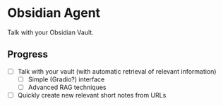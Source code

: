 # Obsidian Agent

Talk with your Obsidian Vault.

## Progress


- [ ] Talk with your vault (with automatic retrieval of relevant information)
    - [ ] Simple (Gradio?) interface
    - [ ] Advanced RAG techniques
- [ ] Quickly create new relevant short notes from URLs   